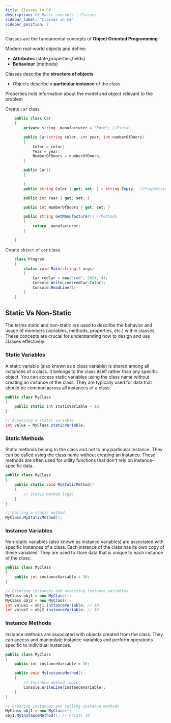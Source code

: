 ```yaml
---
title: Classes in C#
description: C# Basic concepts | Classes
sidebar_label: "Classes in C#"
sidebar_position: 2
---
```


Classes are the fundamental concepts of **Object Oriented Programming**

Modern real-world objects and define:

- **Attributes** (state,properties,fields)
- **Behaviour** (methods)

Classes describe the **structure of objects**

- Objects describe a **particular instance** of the class

Properties hold information about the model and object relevant to the problem

Create `Car` class

```csharp
    public class Car
    {
        private string _manufacturer = "Ford"; //Fields

        public Car(string color, int year, int numberOfDoors)
        {
            Color = color;
            Year = year;
            NumberOfDoors = numberOfDoors;
        }

        public Car()
        {

        }
        public string Color { get; set; } = string.Empty;  //Properties

        public int Year { get; set; }

        public int NumberOfDoors { get; set; }

        public string GetManufacturer() //Methods
        {
            return _manufacturer;
        }

    }
```

Create `object` of `car` class

```csharp
    class Program
    {
        static void Main(string[] args)
        {
            Car redCar = new("red", 2024, 4);
            Console.WriteLine(redCar.Color);
            Console.ReadLine();
        }
    }
```

## Static Vs Non-Static

The terms static and non-static are used to describe the behavior and usage of members (variables, methods, properties, etc.) within classes. These concepts are crucial for understanding how to design and use classes effectively.

### Static Variables

A static variable (also known as a class variable) is shared among all instances of a class. It belongs to the class itself rather than any specific object. You can access static variables using the class name without creating an instance of the class. They are typically used for data that should be common across all instances of a class.

```csharp
public class MyClass
{
    public static int staticVariable = 10;
}

// Accessing a static variable
int value = MyClass.staticVariable;
```

### Static Methods

Static methods belong to the class and not to any particular instance. They can be called using the class name without creating an instance. These methods are often used for utility functions that don't rely on instance-specific data.

```csharp
public class MyClass
{
    public static void MyStaticMethod()
    {
        // Static method logic
    }
}

// Calling a static method
MyClass.MyStaticMethod();
```

### Instance Variables

Non-static variables (also known as instance variables) are associated with specific instances of a class. Each instance of the class has its own copy of these variables. They are used to store data that is unique to each instance of the class.

```csharp
public class MyClass
{
    public int instanceVariable = 10;
}

// Creating instances and accessing instance variables
MyClass obj1 = new MyClass();
MyClass obj2 = new MyClass();
int value1 = obj1.instanceVariable; // 10
int value2 = obj2.instanceVariable; // 10
```

### Instance Methods

Instance methods are associated with objects created from the class. They can access and manipulate instance variables and perform operations specific to individual instances.

```csharp
public class MyClass
{
    public int instanceVariable = 10;

    public void MyInstanceMethod()
    {
        // Instance method logic
        Console.WriteLine(instanceVariable);
    }
}

// Creating instances and calling instance methods
MyClass obj1 = new MyClass();
obj1.MyInstanceMethod(); // Prints 10
```
